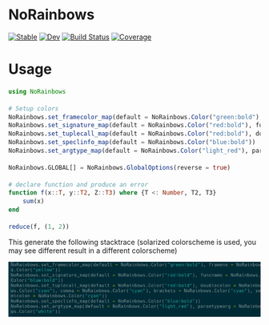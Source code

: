 # NoRainbows

[![Stable](https://img.shields.io/badge/docs-stable-blue.svg)](https://Arkoniak.github.io/NoRainbows.jl/stable)
[![Dev](https://img.shields.io/badge/docs-dev-blue.svg)](https://Arkoniak.github.io/NoRainbows.jl/dev)
[![Build Status](https://github.com/Arkoniak/NoRainbows.jl/workflows/CI/badge.svg)](https://github.com/Arkoniak/NoRainbows.jl/actions)
[![Coverage](https://codecov.io/gh/Arkoniak/NoRainbows.jl/branch/master/graph/badge.svg)](https://codecov.io/gh/Arkoniak/NoRainbows.jl)

# Usage

```julia
using NoRainbows

# Setup colors
NoRainbows.set_framecolor_map(default = NoRainbows.Color("green:bold"), frameno = NoRainbows.Color("yellow"))
NoRainbows.set_signature_map(default = NoRainbows.Color("red:bold"), funcname = NoRainbows.Color("blue:bold"))
NoRainbows.set_tuplecall_map(default = NoRainbows.Color("red:bold"), doublecolon = NoRainbows.Color("cyan"), comma = NoRainbows.Color("cyan"), brackets = NoRainbows.Color("cyan"), semicolon = NoRainbows.Color("cyan"))
NoRainbows.set_speclinfo_map(default = NoRainbows.Color("blue:bold"))
NoRainbows.set_argtype_map(default = NoRainbows.Color("light_red"), paramtypearg = NoRainbows.Color("white"))

NoRainbows.GLOBAL[] = NoRainbows.GlobalOptions(reverse = true)

# declare function and produce an error
function f(x::T, y::T2, Z::T3) where {T <: Number, T2, T3}
    sum(x)
end

reduce(f, (1, 2))
```

This generate the following stacktrace (solarized colorscheme is used, you may see different result in a different colorscheme)

![christmastree](images/christmas_tree.png)
